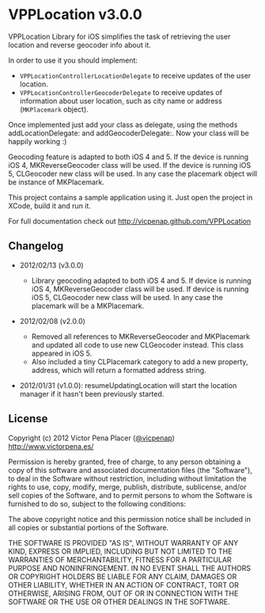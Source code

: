# VPPLocation v3.0.0

VPPLocation Library for iOS simplifies the task of retrieving the user 
location and reverse geocoder info about it. 

In order to use it you should implement:
 
- `VPPLocationControllerLocationDelegate` to receive updates of the user
location.
- `VPPLocationControllerGeocoderDelegate` to receive updates of information
about user location, such as city name or address (`MKPlacemark` object).

Once implemented just add your class as delegate, using the methods 
addLocationDelegate: and addGeocoderDelegate:. Now your class will be 
happily working :)

Geocoding feature is adapted to both iOS 4 and 5. If the device is running iOS 
4, MKReverseGeocoder class will be used. If the device is running iOS 5, 
CLGeocoder new class will be used. In any case the placemark object will be 
instance of MKPlacemark.

This project contains a sample application using it. Just open the project in 
XCode, build it and run it. 

For full documentation check out 
http://vicpenap.github.com/VPPLocation

## Changelog 
- 2012/02/13 (v3.0.0)
    - Library geocoding adapted to both iOS 4 and 5. If device is running iOS 
4, MKReverseGeocoder class will be used. If device is running iOS 5, CLGeocoder
new class will be used. In any case the placemark will be a MKPlacemark.
- 2012/02/08 (v2.0.0)
    - Removed all references to MKReverseGeocoder and MKPlacemark
and updated all code to use new CLGeocoder instead. This class 
appeared in iOS 5.
    - Also included a tiny CLPlacemark category to add a new property,
address, which will return a formatted address string.

- 2012/01/31 (v1.0.0): resumeUpdatingLocation will start the location manager if it hasn't been previously started.

## License 

Copyright (c) 2012 Víctor Pena Placer ([@vicpenap](http://www.twitter.com/vicpenap))
http://www.victorpena.es/


Permission is hereby granted, free of charge, to any person obtaining a copy of this software and associated documentation files (the "Software"), to deal in the Software without restriction, including without limitation the rights to use, copy, modify, merge, publish, distribute, sublicense, and/or sell copies of the Software, and to permit persons to whom the Software is furnished to do so, subject to the following conditions:

The above copyright notice and this permission notice shall be included in all copies or substantial portions of the Software.

THE SOFTWARE IS PROVIDED "AS IS", WITHOUT WARRANTY OF ANY KIND, EXPRESS OR IMPLIED, INCLUDING BUT NOT LIMITED TO THE WARRANTIES OF MERCHANTABILITY, FITNESS FOR A PARTICULAR PURPOSE AND NONINFRINGEMENT. IN NO EVENT SHALL THE AUTHORS OR COPYRIGHT HOLDERS BE LIABLE FOR ANY CLAIM, DAMAGES OR OTHER LIABILITY, WHETHER IN AN ACTION OF CONTRACT, TORT OR OTHERWISE, ARISING FROM, OUT OF OR IN CONNECTION WITH THE SOFTWARE OR THE USE OR OTHER DEALINGS IN THE SOFTWARE.

